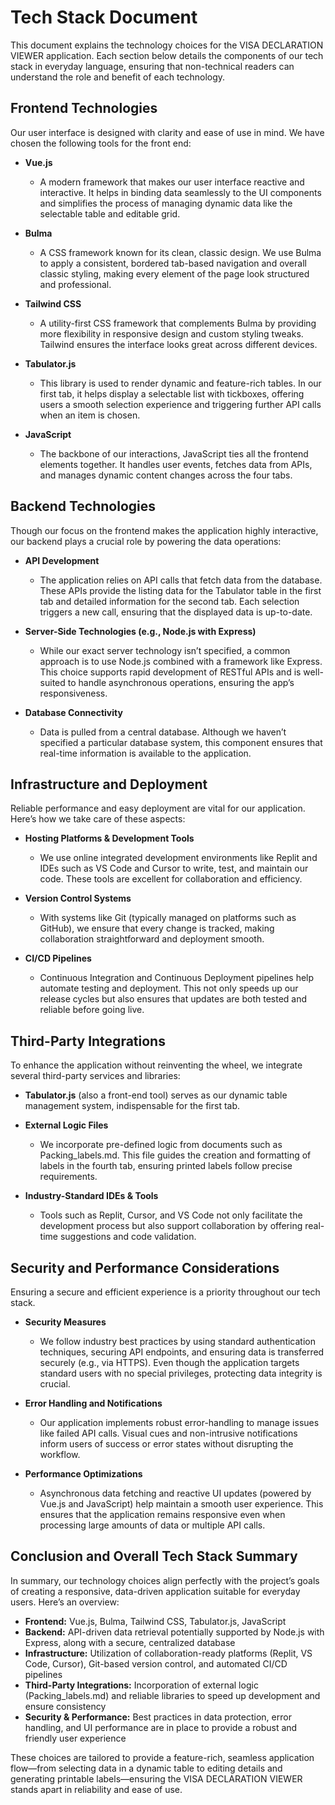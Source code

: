 # Tech Stack Document

This document explains the technology choices for the VISA DECLARATION VIEWER application. Each section below details the components of our tech stack in everyday language, ensuring that non-technical readers can understand the role and benefit of each technology.

## Frontend Technologies

Our user interface is designed with clarity and ease of use in mind. We have chosen the following tools for the front end:

*   **Vue.js**

    *   A modern framework that makes our user interface reactive and interactive. It helps in binding data seamlessly to the UI components and simplifies the process of managing dynamic data like the selectable table and editable grid.

*   **Bulma**

    *   A CSS framework known for its clean, classic design. We use Bulma to apply a consistent, bordered tab-based navigation and overall classic styling, making every element of the page look structured and professional.

*   **Tailwind CSS**

    *   A utility-first CSS framework that complements Bulma by providing more flexibility in responsive design and custom styling tweaks. Tailwind ensures the interface looks great across different devices.

*   **Tabulator.js**

    *   This library is used to render dynamic and feature-rich tables. In our first tab, it helps display a selectable list with tickboxes, offering users a smooth selection experience and triggering further API calls when an item is chosen.

*   **JavaScript**

    *   The backbone of our interactions, JavaScript ties all the frontend elements together. It handles user events, fetches data from APIs, and manages dynamic content changes across the four tabs.

## Backend Technologies

Though our focus on the frontend makes the application highly interactive, our backend plays a crucial role by powering the data operations:

*   **API Development**

    *   The application relies on API calls that fetch data from the database. These APIs provide the listing data for the Tabulator table in the first tab and detailed information for the second tab. Each selection triggers a new call, ensuring that the displayed data is up-to-date.

*   **Server-Side Technologies (e.g., Node.js with Express)**

    *   While our exact server technology isn’t specified, a common approach is to use Node.js combined with a framework like Express. This choice supports rapid development of RESTful APIs and is well-suited to handle asynchronous operations, ensuring the app’s responsiveness.

*   **Database Connectivity**

    *   Data is pulled from a central database. Although we haven’t specified a particular database system, this component ensures that real-time information is available to the application.

## Infrastructure and Deployment

Reliable performance and easy deployment are vital for our application. Here’s how we take care of these aspects:

*   **Hosting Platforms & Development Tools**

    *   We use online integrated development environments like Replit and IDEs such as VS Code and Cursor to write, test, and maintain our code. These tools are excellent for collaboration and efficiency.

*   **Version Control Systems**

    *   With systems like Git (typically managed on platforms such as GitHub), we ensure that every change is tracked, making collaboration straightforward and deployment smooth.

*   **CI/CD Pipelines**

    *   Continuous Integration and Continuous Deployment pipelines help automate testing and deployment. This not only speeds up our release cycles but also ensures that updates are both tested and reliable before going live.

## Third-Party Integrations

To enhance the application without reinventing the wheel, we integrate several third-party services and libraries:

*   **Tabulator.js** (also a front-end tool) serves as our dynamic table management system, indispensable for the first tab.

*   **External Logic Files**

    *   We incorporate pre-defined logic from documents such as Packing_labels.md. This file guides the creation and formatting of labels in the fourth tab, ensuring printed labels follow precise requirements.

*   **Industry-Standard IDEs & Tools**

    *   Tools such as Replit, Cursor, and VS Code not only facilitate the development process but also support collaboration by offering real-time suggestions and code validation.

## Security and Performance Considerations

Ensuring a secure and efficient experience is a priority throughout our tech stack.

*   **Security Measures**

    *   We follow industry best practices by using standard authentication techniques, securing API endpoints, and ensuring data is transferred securely (e.g., via HTTPS). Even though the application targets standard users with no special privileges, protecting data integrity is crucial.

*   **Error Handling and Notifications**

    *   Our application implements robust error-handling to manage issues like failed API calls. Visual cues and non-intrusive notifications inform users of success or error states without disrupting the workflow.

*   **Performance Optimizations**

    *   Asynchronous data fetching and reactive UI updates (powered by Vue.js and JavaScript) help maintain a smooth user experience. This ensures that the application remains responsive even when processing large amounts of data or multiple API calls.

## Conclusion and Overall Tech Stack Summary

In summary, our technology choices align perfectly with the project’s goals of creating a responsive, data-driven application suitable for everyday users. Here’s an overview:

*   **Frontend:** Vue.js, Bulma, Tailwind CSS, Tabulator.js, JavaScript
*   **Backend:** API-driven data retrieval potentially supported by Node.js with Express, along with a secure, centralized database
*   **Infrastructure:** Utilization of collaboration-ready platforms (Replit, VS Code, Cursor), Git-based version control, and automated CI/CD pipelines
*   **Third-Party Integrations:** Incorporation of external logic (Packing_labels.md) and reliable libraries to speed up development and ensure consistency
*   **Security & Performance:** Best practices in data protection, error handling, and UI performance are in place to provide a robust and friendly user experience

These choices are tailored to provide a feature-rich, seamless application flow—from selecting data in a dynamic table to editing details and generating printable labels—ensuring the VISA DECLARATION VIEWER stands apart in reliability and ease of use.

